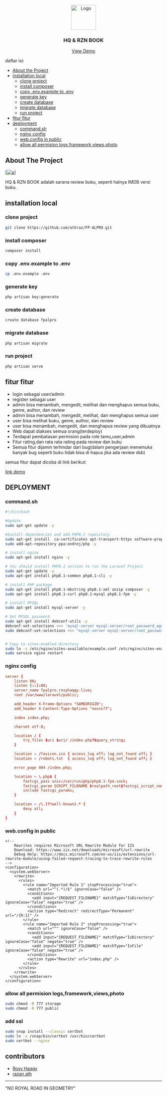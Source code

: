 <br />
<div align="center">
  <a href="#">
    <img src="https://user-images.githubusercontent.com/86828535/228288896-1d0395b5-74be-4e1e-9b26-1bfaf2e7d100.png" alt="Logo" width="80" height="80">
  </a>

<h3 align="center">HQ & RZN BOOK</h3>
<a href="https://fpalpro.rosyhaqqy.live/book">View Demo</a>

</div>

daftar isi:
* [About the Project](#about-the-project)
* [installation local](#installation-local)
  * [clone project](#clone-project)
  * [install composer](#install-composer)
  * [copy .env.example to .env](#copy-.env.example-to-.env)
  * [generate key](#generate-key)
  * [create database](#create-database)
  * [migrate database](#migrate-database)
  * [run project](#run-project)
* [fitur fitur](#fitur-fitur)
* [deployment](#deployment)
  * [command.sh](#command.sh)
  * [nginx config](#nginx-config)
  * [web.config in public](#web.config-in-public)
  * [allow all permision logs,framework,views,photo](#allow-all-permision-logs,framework,views,photo)




## About The Project
[[![a](https://user-images.githubusercontent.com/86828535/228285576-a365248f-a6a3-4f6c-8795-2ca60479197d.png)]](https://fpalpro.rosyhaqqy.live)

HQ & RZN BOOK adalah sarana review buku, seperti halnya IMDB versi buku.



## installation local
### clone project
```bash
git clone https://github.com/athraz/FP-ALPRO.git
```
### install composer
```bash
composer install
```
### copy .env.example to .env
```bash
cp .env.example .env
```
### generate key
```bash
php artisan key:generate
```
### create database
```bash
create database fpalpro
```
### migrate database
```bash
php artisan migrate
```
### run project
```bash
php artisan serve
```

## fitur fitur
* login sebagai user/admin
* register sebagai user
* admin bisa menambah, mengedit, melihat dan menghapus semua buku, genre, author, dan review 
* admin bisa menambah, mengedit, melihat, dan menghapus semua user 
* user bisa melihat buku, genre, author, dan review 
* user bisa menambah, mengedit, dan menghapus review yang dibuatnya 
* Web dapat diakses semua orang(terdeploy)
* Terdapat pembatasan permision pada role tamu,user,admin
* Fitur rating,dan rata rata rating pada review dan buku
* Semua fitur dijamin terhindar dari bug(dalam pengerjaan menemuka banyak bug seperti buku tidak bisa di hapus jika ada review dsb)

semua fitur dapat dicoba di link berikut:

[link demo](https://fpalpro.rosyhaqqy.live)


## DEPLOYMENT
### command.sh
```bash
#!/bin/bash

#Update
sudo apt-get update -y

#Install dependencies and add PHP8.1 repository
sudo apt-get install  ca-certificates apt-transport-https software-properties-common -y
sudo add-apt-repository ppa:ondrej/php -y

# install nginx
sudo apt-get install nginx -y

# You should install PHP8.1 version to run the Laravel Project
sudo apt-get update -y
sudo apt-get install php8.1-common php8.1-cli -y

# install PHP package
sudo apt-get install php8.1-mbstring php8.1-xml unzip composer -y
sudo apt-get install php8.1-curl php8.1-mysql php8.1-fpm -y

# install MYSQL
sudo apt-get install mysql-server -y

# Set MYSQL password
sudo apt-get install debconf-utils -y
debconf-set-selections <<< 'mysql-server mysql-server/root_password_again password root'
sudo debconf-set-selections <<< "mysql-server mysql-server/root_password_again password root"


# Copy to sites-enabled directory
sudo ln -s /etc/nginx/sites-available/example.conf /etc/nginx/sites-enabled
sudo service nginx restart

```

### nginx config
```conf
server {
    listen 80;
    listen [::]:80;
    server_name fpalpro.rosyhaqqy.live;
    root /var/www/laravel/public;

    add_header X-Frame-Options "SAMEORIGIN";
    add_header X-Content-Type-Options "nosniff";

    index index.php;

    charset utf-8;

    location / {
        try_files $uri $uri/ /index.php?$query_string;
    }

    location = /favicon.ico { access_log off; log_not_found off; }
    location = /robots.txt  { access_log off; log_not_found off; }

    error_page 404 /index.php;

    location ~ \.php$ {
        fastcgi_pass unix:/var/run/php/php8.1-fpm.sock;
        fastcgi_param SCRIPT_FILENAME $realpath_root$fastcgi_script_name;
        include fastcgi_params;
    }

    location ~ /\.(?!well-known).* {
        deny all;
    }
}
```

### web.config in public
```
<!--
    Rewrites requires Microsoft URL Rewrite Module for IIS
    Download: https://www.iis.net/downloads/microsoft/url-rewrite
    Debug Help: https://docs.microsoft.com/en-us/iis/extensions/url-rewrite-module/using-failed-request-tracing-to-trace-rewrite-rules
-->
<configuration>
  <system.webServer>
    <rewrite>
      <rules>
        <rule name="Imported Rule 1" stopProcessing="true">
          <match url="^(.*)/$" ignoreCase="false" />
          <conditions>
            <add input="{REQUEST_FILENAME}" matchType="IsDirectory" ignoreCase="false" negate="true" />
          </conditions>
          <action type="Redirect" redirectType="Permanent" url="/{R:1}" />
        </rule>
        <rule name="Imported Rule 2" stopProcessing="true">
          <match url="^" ignoreCase="false" />
          <conditions>
            <add input="{REQUEST_FILENAME}" matchType="IsDirectory" ignoreCase="false" negate="true" />
            <add input="{REQUEST_FILENAME}" matchType="IsFile" ignoreCase="false" negate="true" />
          </conditions>
          <action type="Rewrite" url="index.php" />
        </rule>
      </rules>
    </rewrite>
  </system.webServer>
</configuration>
```

### allow all permision logs,framework,views,photo
```bash
sudo chmod -R 777 storage
sudo chmod -R 777 public
```
### add ssl
```bash
sudo snap install --classic certbot
sudo ln -s /snap/bin/certbot /usr/bin/certbot
sudo certbot --nginx
```
## contributors
* [Rosy Haqqy](https://github.com/hqlco)
* [razan ath](https://github.com/athraz)

----------------
"NO ROYAL ROAD IN GEOMETRY"
